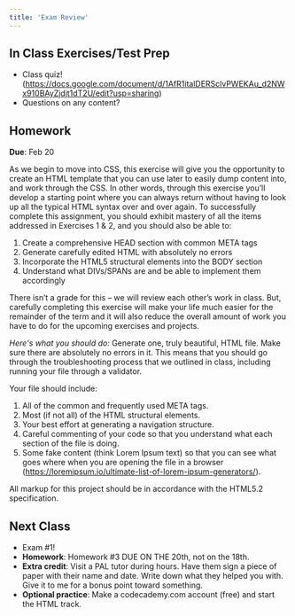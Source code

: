 ```yaml
---
title: 'Exam Review'
---
```


## In Class Exercises/Test Prep
- Class quiz! (https://docs.google.com/document/d/1AfR1italDERSclvPWEKAu_d2NWx910BAyZjdjt1dT2U/edit?usp=sharing)
- Questions on any content?

## Homework
**Due**: Feb 20<br/>

As we begin to move into CSS, this exercise will give you the opportunity to create an HTML template that you can use later to easily dump content into, and work through the CSS. In other words, through this exercise you’ll develop a starting point where you can always return without having to look up all the typical HTML syntax over and over again. To successfully complete this assignment, you should exhibit mastery of all the items addressed in Exercises 1 & 2, and you should also be able to:
1. Create a comprehensive HEAD section with common META tags
1. Generate carefully edited HTML with absolutely no errors
1. Incorporate the HTML5 structural elements into the BODY section
1. Understand what DIVs/SPANs are and be able to implement them accordingly

There isn’t a grade for this – we will review each other’s work in class. But, carefully completing this exercise will make your life much easier for the remainder of the term and it will also reduce the overall amount of work you have to do for the upcoming exercises and projects.

*Here's what you should do:*
Generate one, truly beautiful, HTML file. Make sure there are absolutely no errors in it. This means that you should go through the troubleshooting process that we outlined in class, including running your file through a validator.

Your file should include:
1. All of the common and frequently used META tags.
1. Most (if not all) of the HTML structural elements.
1. Your best effort at generating a navigation structure.
1. Careful commenting of your code so that you understand what each section of the file is doing.
1. Some fake content (think Lorem Ipsum text) so that you can see what goes where when you are opening the file in a browser (https://loremipsum.io/ultimate-list-of-lorem-ipsum-generators/).

All markup for this project should be in accordance with the HTML5.2 specification.

## Next Class
- Exam #1!
- **Homework**: Homework #3 DUE ON THE 20th, not on the 18th.
- **Extra credit**: Visit a PAL tutor during hours. Have them sign a piece of paper with their name and date. Write down what they helped you with. Give it to me for a bonus point toward something.
- **Optional practice**: Make a codecademy.com account (free) and start the HTML track.